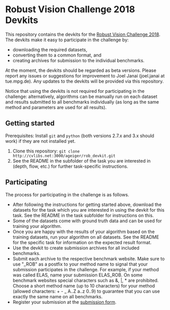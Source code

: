 # Robust Vision Challenge 2018 Devkits

This repository contains the devkits for the [Robust Vision Challenge 2018](http://robustvision.net/).
The devkits make it easy to participate in the challenge by:

* downloading the required datasets,
* converting them to a common format, and
* creating archives for submission to the individual benchmarks.

At the moment, the devkits should be regarded as beta versions. Please report any
issues or suggestions for improvement to Joel Janai (joel.janai at tue.mpg.de).
Any updates to the devkits will be provided via this repository.

Notice that using the devkits is not required for participating in the
challenge: alternatively, algorithms can be manually run on each dataset and
results submitted to all benchmarks individually (as long as the same method and
parameters are used for all results).


## Getting started ##

Prerequisites: Install `git` and `python` (both versions 2.7.x and 3.x should work) if they are not installed yet.

1. Clone this repository:
   ```git clone http://cvlibs.net:3000/ageiger/rob_devkit.git```
2. See the README in the subfolder of the task you are interested in (depth,
   flow, etc.) for further task-specific instructions.


## Participating ##

The process for participating in the challenge is as follows.

* After following the instructions for getting started above, download the
  datasets for the task which you are interested in using the devkit for this task.
  See the README in the task subfolder for instructions on this.
* Some of the datasets come with ground truth data and can be used for training
  your algorithm.
* Once you are happy with the results of your algorithm based on the training datasets,
  run your algorithm on all datasets. See the README for the specific task for
  information on the expected result format.
* Use the devkit to create submission archives for all included benchmarks.
* Submit each archive to the respective benchmark website. Make sure to use "_ROB" as
  a postfix to your method name to signal that your submission participates in
  the challenge. For example, if your method was called ELAS, name your
  submission ELAS_ROB.
  On some benchmark websites special characters such as &, |, * are prohibited.
  Choose a short method name (up to 10 characters) for your method (allowed characters: + - _ A..Z a..z 0..9)
  to guarantee that you can use exactly the same name on all benchmarks.
* Register your submission at the [submission form](http://robustvision.net/submit.php#register).
